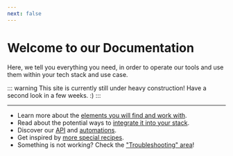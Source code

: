 ```yaml
---
next: false
---
```

# Welcome to our Documentation

Here, we tell you everything you need, in order to operate our tools and use them within your tech stack and use case.

::: warning This site is currently still under heavy construction!
Have a second look in a few weeks. :)
:::

---

* Learn more about the [elements you will find and work with](/application-manual/elements.html).
* Read about the potential ways to [integrate it into your stack]().
* Discover our [API](/api/introduction.html) and [automations](/automation-integration/webhooks.html).
* Get inspired by [more special recipes](/recipes/rsvp.html).
* Something is not working? Check the ["Troubleshooting" area](/troubleshooting.html)!
